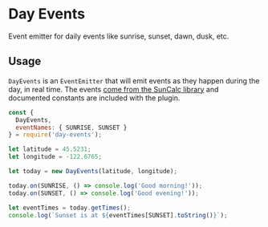 Day Events
==========

Event emitter for daily events like sunrise, sunset, dawn, dusk, etc.

Usage
-----

`DayEvents` is an `EventEmitter` that will emit events as they happen during the day, in real time. The events [come from the SunCalc library](https://github.com/mourner/suncalc#sunlight-times) and documented constants are included with the plugin.

```js
const {
  DayEvents,
  eventNames: { SUNRISE, SUNSET }
} = require('day-events');

let latitude = 45.5231;
let longitude = -122.6765;

let today = new DayEvents(latitude, longitude);

today.on(SUNRISE, () => console.log('Good morning!'));
today.on(SUNSET, () => console.log('Good evening!'));

let eventTimes = today.getTimes();
console.log(`Sunset is at ${eventTimes[SUNSET].toString()}`);
```
